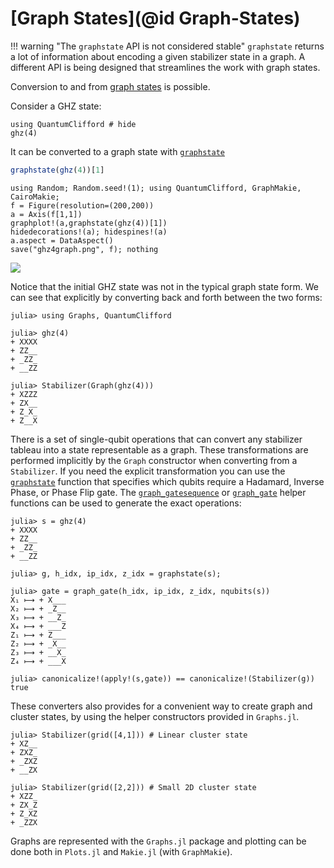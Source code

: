 # [Graph States](@id Graph-States)

!!! warning "The `graphstate` API is not considered stable"
    `graphstate` returns a lot of information about encoding a given stabilizer state in a graph. A different API is being designed that streamlines the work with graph states.

Conversion to and from [graph states](https://en.wikipedia.org/wiki/Graph_state) is possible.

Consider a GHZ state:

```@example
using QuantumClifford # hide
ghz(4)
```

It can be converted to a graph state with [`graphstate`](@ref)

```julia
graphstate(ghz(4))[1]
```

```@eval
using Random; Random.seed!(1); using QuantumClifford, GraphMakie, CairoMakie;
f = Figure(resolution=(200,200))
a = Axis(f[1,1])
graphplot!(a,graphstate(ghz(4))[1])
hidedecorations!(a); hidespines!(a)
a.aspect = DataAspect()
save("ghz4graph.png", f); nothing
```

![](ghz4graph.png)

Notice that the initial GHZ state was not in the typical graph state form. We can see that explicitly by converting back and forth between the two forms:

```jldoctest graph
julia> using Graphs, QuantumClifford

julia> ghz(4)
+ XXXX
+ ZZ__
+ _ZZ_
+ __ZZ

julia> Stabilizer(Graph(ghz(4)))
+ XZZZ
+ ZX__
+ Z_X_
+ Z__X
```

There is a set of single-qubit operations that can convert any stabilizer tableau into a state representable as a graph. These transformations are performed implicitly by the `Graph` constructor when converting from a `Stabilizer`. If you need the explicit transformation you can use the [`graphstate`](@ref) function that specifies which qubits require a Hadamard, Inverse Phase, or Phase Flip gate. The [`graph_gatesequence`](@ref) or [`graph_gate`](@ref) helper functions can be used to generate the exact operations:

```jldoctest graph
julia> s = ghz(4)
+ XXXX
+ ZZ__
+ _ZZ_
+ __ZZ

julia> g, h_idx, ip_idx, z_idx = graphstate(s);

julia> gate = graph_gate(h_idx, ip_idx, z_idx, nqubits(s))
X₁ ⟼ + X___
X₂ ⟼ + _Z__
X₃ ⟼ + __Z_
X₄ ⟼ + ___Z
Z₁ ⟼ + Z___
Z₂ ⟼ + _X__
Z₃ ⟼ + __X_
Z₄ ⟼ + ___X

julia> canonicalize!(apply!(s,gate)) == canonicalize!(Stabilizer(g))
true
```

These converters also provides for a convenient way to create graph and cluster states, by using the helper constructors provided in `Graphs.jl`.

```jldoctest graph
julia> Stabilizer(grid([4,1])) # Linear cluster state
+ XZ__
+ ZXZ_
+ _ZXZ
+ __ZX

julia> Stabilizer(grid([2,2])) # Small 2D cluster state
+ XZZ_
+ ZX_Z
+ Z_XZ
+ _ZZX
```

Graphs are represented with the `Graphs.jl` package and plotting can be done both in `Plots.jl` and `Makie.jl` (with `GraphMakie`).
